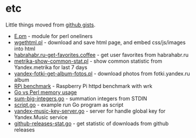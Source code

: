 etc
===

Little things moved from [github gists](https://gist.github.com/msoap).

  * [E.pm](./e-pm) - module for perl oneliners
  * [wgethtml.pl](./wgethtml) - download and save html page, and embed css/js/images into html
  * [habrahabr.ru-get-favorites.coffee](./habrahabr.ru-get-favorites) - get user favorites from habrahabr.ru
  * [metrika-show-common-stat.pl](./metrika-show-common-stat) - show common statistic from Yandex.metrika for last 7 days
  * [yandex-fotki-get-album-fotos.pl](./yandex-fotki-get-album-fotos) - download photos from fotki.yandex.ru album
  * [RPi benchmark](./raspberry-pi-httpd-benchmark) - Raspberry Pi httpd benchmark with wrk
  * [Go vs Perl memory usage](./go-vs-perl-memory-usage)
  * [sum-big-integers.go](./sum-big-integers) - summation integers from STDIN
  * [script.go](./script-go) - example run Go program as script
  * [yandex-music-key-server.go](./yandex-music-key-server) - server for handle global key for Yandex.Music service
  * [github-releases-stat.go](./github-releases-stat) - get statistic of downloads from github releases
